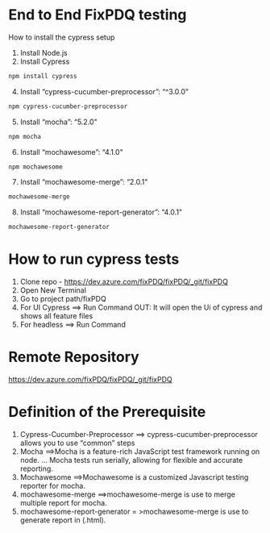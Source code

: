# End to End FixPDQ testing
How to install the cypress setup
1. Install Node.js
3. Install Cypress
```bash
npm install cypress 
```
4. Install “cypress-cucumber-preprocessor”: “^3.0.0"
```bash
npm cypress-cucumber-preprocessor
```
5. Install “mocha”: “5.2.0"
```bash
npm mocha
```
6. Install “mochawesome”: “4.1.0"
```bash
npm mochawesome
```
7. Install “mochawesome-merge”: “2.0.1"
```bash
mochawesome-merge
```
8. Install “mochawesome-report-generator”: “4.0.1"
```bash
mochawesome-report-generator
```
# How to run cypress tests
1. Clone repo - https://dev.azure.com/fixPDQ/fixPDQ/_git/fixPDQ
2. Open New Terminal
3. Go to project path/fixPDQ
4. For UI Cypress
 ==> Run Command <npx cypress open>
OUT: It will open the Ui of cypress and shows all feature files
3. For headless
 ==> Run Command <npm run test>
 
# Remote Repository
https://dev.azure.com/fixPDQ/fixPDQ/_git/fixPDQ

# Definition of the Prerequisite
1. Cypress-Cucumber-Preprocessor ==> cypress-cucumber-preprocessor allows you to use “common” steps
2. Mocha ==>Mocha is a feature-rich JavaScript test framework running on node. ... Mocha tests run serially, allowing for flexible and accurate reporting.
3. Mochawesome ==>Mochawesome is a customized Javascript testing reporter for mocha.
4. mochawesome-merge ==>mochawesome-merge is use to merge multiple report for mocha.
5. mochawesome-report-generator = >mochawesome-merge is use to generate report in (.html).
